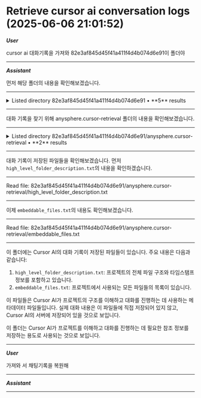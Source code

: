 <!-- Generated by SpecStory -->

# Retrieve cursor ai conversation logs (2025-06-06 21:01:52)

_**User**_

cursor ai 대화기록을 가져와 82e3af845d45f41a411f4d4b074d6e91이 폴더야

---

_**Assistant**_

먼저 해당 폴더의 내용을 확인해보겠습니다.


---

<details>
            <summary>Listed directory 82e3af845d45f41a411f4d4b074d6e91 • **5** results</summary>
        
| Name |
|-------|
| 📁 `anysphere.cursor-retrieval` |
| 📄 `state.vscdb` |
| 📄 `state.vscdb.backup` |
| 📁 `ms-vscode.cpptools` |
| 📄 `workspace.json` |

</details>

---

대화 기록을 찾기 위해 anysphere.cursor-retrieval 폴더의 내용을 확인해보겠습니다.


---

<details>
            <summary>Listed directory 82e3af845d45f41a411f4d4b074d6e91/anysphere.cursor-retrieval • **2** results</summary>
        
| Name |
|-------|
| 📄 `high_level_folder_description.txt` |
| 📄 `embeddable_files.txt` |

</details>

---

대화 기록이 저장된 파일들을 확인해보겠습니다. 먼저 `high_level_folder_description.txt`의 내용을 확인하겠습니다.


---

Read file: 82e3af845d45f41a411f4d4b074d6e91/anysphere.cursor-retrieval/high_level_folder_description.txt

---

이제 `embeddable_files.txt`의 내용도 확인해보겠습니다.


---

Read file: 82e3af845d45f41a411f4d4b074d6e91/anysphere.cursor-retrieval/embeddable_files.txt

---

이 폴더에는 Cursor AI의 대화 기록이 저장된 파일들이 있습니다. 주요 내용은 다음과 같습니다:

1. `high_level_folder_description.txt`: 프로젝트의 전체 파일 구조와 타임스탬프 정보를 포함하고 있습니다.
2. `embeddable_files.txt`: 프로젝트에서 사용되는 모든 파일들의 목록이 있습니다.

이 파일들은 Cursor AI가 프로젝트의 구조를 이해하고 대화를 진행하는 데 사용하는 메타데이터 파일들입니다. 실제 대화 내용은 이 파일들에 직접 저장되어 있지 않고, Cursor AI의 서버에 저장되어 있을 것으로 보입니다.

이 폴더는 Cursor AI가 프로젝트를 이해하고 대화를 진행하는 데 필요한 참조 정보를 저장하는 용도로 사용되는 것으로 보입니다.

---

_**User**_

가져와 서 채팅기록을 복원해

---

_**Assistant**_



---

